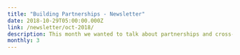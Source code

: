 ```yaml
---
title: "Building Partnerships - Newsletter"
date: 2018-10-29T05:00:00.000Z
link: /newsletter/oct-2018/
description: This month we wanted to talk about partnerships and cross-enterprise collaboration. I’ll let Mark Potter, Chief Technology Officer at HPE and Director of Hewlett Packard Labs, tell you how these partnerships impact the collaboration and work in the HPE Developer community. 
monthly: 3
---
```

            